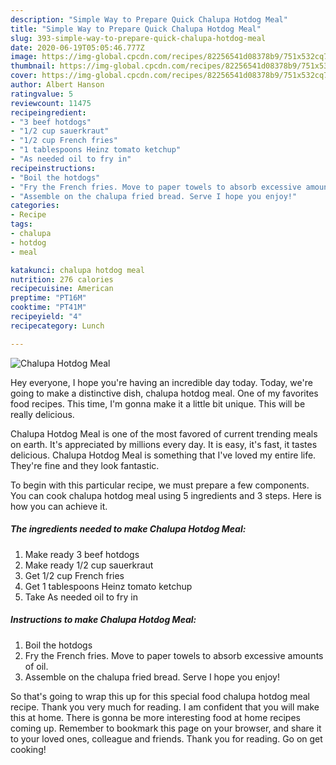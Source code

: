 ```yaml
---
description: "Simple Way to Prepare Quick Chalupa Hotdog Meal"
title: "Simple Way to Prepare Quick Chalupa Hotdog Meal"
slug: 393-simple-way-to-prepare-quick-chalupa-hotdog-meal
date: 2020-06-19T05:05:46.777Z
image: https://img-global.cpcdn.com/recipes/82256541d08378b9/751x532cq70/chalupa-hotdog-meal-recipe-main-photo.jpg
thumbnail: https://img-global.cpcdn.com/recipes/82256541d08378b9/751x532cq70/chalupa-hotdog-meal-recipe-main-photo.jpg
cover: https://img-global.cpcdn.com/recipes/82256541d08378b9/751x532cq70/chalupa-hotdog-meal-recipe-main-photo.jpg
author: Albert Hanson
ratingvalue: 5
reviewcount: 11475
recipeingredient:
- "3 beef hotdogs"
- "1/2 cup sauerkraut"
- "1/2 cup French fries"
- "1 tablespoons Heinz tomato ketchup"
- "As needed oil to fry in"
recipeinstructions:
- "Boil the hotdogs"
- "Fry the French fries. Move to paper towels to absorb excessive amounts of oil."
- "Assemble on the chalupa fried bread. Serve I hope you enjoy!"
categories:
- Recipe
tags:
- chalupa
- hotdog
- meal

katakunci: chalupa hotdog meal 
nutrition: 276 calories
recipecuisine: American
preptime: "PT16M"
cooktime: "PT41M"
recipeyield: "4"
recipecategory: Lunch

---
```



![Chalupa Hotdog Meal](https://img-global.cpcdn.com/recipes/82256541d08378b9/751x532cq70/chalupa-hotdog-meal-recipe-main-photo.jpg)

Hey everyone, I hope you're having an incredible day today. Today, we're going to make a distinctive dish, chalupa hotdog meal. One of my favorites food recipes. This time, I'm gonna make it a little bit unique. This will be really delicious.



Chalupa Hotdog Meal is one of the most favored of current trending meals on earth. It's appreciated by millions every day. It is easy, it's fast, it tastes delicious. Chalupa Hotdog Meal is something that I've loved my entire life. They're fine and they look fantastic.


To begin with this particular recipe, we must prepare a few components. You can cook chalupa hotdog meal using 5 ingredients and 3 steps. Here is how you can achieve it.

<!--inarticleads1-->

##### The ingredients needed to make Chalupa Hotdog Meal:

1. Make ready 3 beef hotdogs
1. Make ready 1/2 cup sauerkraut
1. Get 1/2 cup French fries
1. Get 1 tablespoons Heinz tomato ketchup
1. Take As needed oil to fry in




<!--inarticleads2-->

##### Instructions to make Chalupa Hotdog Meal:

1. Boil the hotdogs
1. Fry the French fries. Move to paper towels to absorb excessive amounts of oil.
1. Assemble on the chalupa fried bread. Serve I hope you enjoy!




So that's going to wrap this up for this special food chalupa hotdog meal recipe. Thank you very much for reading. I am confident that you will make this at home. There is gonna be more interesting food at home recipes coming up. Remember to bookmark this page on your browser, and share it to your loved ones, colleague and friends. Thank you for reading. Go on get cooking!
